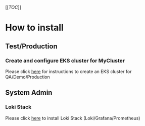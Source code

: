 [[_TOC_]]

# How to install
## Test/Production
### Create and configure EKS cluster for MyCluster
Please click [here](docs/production_eks.md) for instructions to create an EKS cluster for QA/Demo/Production

## System Admin
### Loki Stack
Please click [here](docs/loki.md) to install Loki Stack (Loki/Grafana/Prometheus)
